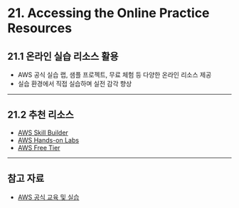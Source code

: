 # 21. Accessing the Online Practice Resources

## 21.1 온라인 실습 리소스 활용

- AWS 공식 실습 랩, 샘플 프로젝트, 무료 체험 등 다양한 온라인 리소스 제공
- 실습 환경에서 직접 실습하며 실전 감각 향상

---

## 21.2 추천 리소스

- [AWS Skill Builder](https://explore.skillbuilder.aws/ko/learn)
- [AWS Hands-on Labs](https://aws.amazon.com/training/self-paced-labs/)
- [AWS Free Tier](https://aws.amazon.com/free/)

---

## 참고 자료

- [AWS 공식 교육 및 실습](https://aws.amazon.com/ko/training/)
